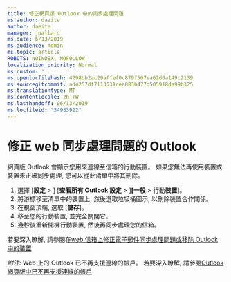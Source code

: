 ```yaml
---
title: 修正網頁版 Outlook 中的同步處理問題
ms.author: daeite
author: daeite
manager: joallard
ms.date: 6/13/2019
ms.audience: Admin
ms.topic: article
ROBOTS: NOINDEX, NOFOLLOW
localization_priority: Normal
ms.custom: ''
ms.openlocfilehash: 4298bb2ac29affef0c879f567ea62d0a149c2139
ms.sourcegitcommit: ad4257df7113531cea883b477d505918da99b325
ms.translationtype: MT
ms.contentlocale: zh-TW
ms.lasthandoff: 06/13/2019
ms.locfileid: "34933922"
---
```

# <a name="fix-outlook-on-the-web-sync-issues"></a>修正 web 同步處理問題的 Outlook

網頁版 Outlook 會顯示您用來連線至信箱的行動裝置。 如果您無法再使用裝置或裝置未正確同步處理, 您可以從此清單中將其刪除。

1. 選擇 [**設定** > ] [**查看所有 Outlook 設定** > ]**[一般** > 行動**裝置**]。
1. 將游標移至清單中的裝置上, 然後選取垃圾桶圖示, 以刪除裝置合作關係。
1. 在視窗頂端, 選取 [**儲存**]。
1. 移至您的行動裝置, 並完全關閉它。
1. 幾秒後重新開機行動裝置, 然後再同步處理您的信箱。

若要深入瞭解, 請參閱在[web 信箱上修正電子郵件同步處理問題或移除 Outlook 中的裝置](https://support.office.com/article/775ed31c-05bd-4ee4-b1b3-33fad7b5b992)

*附注:* Web 上的 Outlook 已不再支援連線的帳戶。 若要深入瞭解, 請參閱[Outlook 網頁版中已不再支援連線的帳戶](https://support.office.com/article/5cc526bf-e928-4a99-8b9f-5e089df7d887)